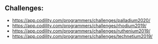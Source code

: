 Challenges: 
-
- https://app.codility.com/programmers/challenges/palladium2020/
- https://app.codility.com/programmers/challenges/rhodium2019/
- https://app.codility.com/programmers/challenges/ruthenium2019/
- https://app.codility.com/programmers/challenges/technetium2019/